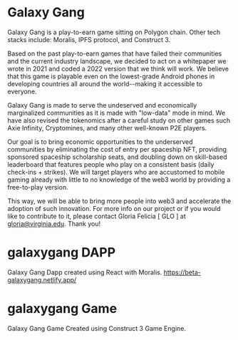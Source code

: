 # Galaxy Gang
Galaxy Gang is a play-to-earn game sitting on Polygon chain. Other tech stacks include: Moralis, IPFS protocol, and Construct 3.

Based on the past play-to-earn games that have failed their communities and the current industry landscape, we decided to act on a whitepaper we wrote in 2021 and coded a 2022 version that we think will work. We believe that this game is playable even on the lowest-grade Android phones in developing countries all around the world--making it accessible to everyone.

Galaxy Gang is made to serve the undeserved and economically marginalized communities as it is made with "low-data" mode in mind. We have also revised the tokenomics after a careful study on other games such Axie Infinity, Cryptomines, and many other well-known P2E players.

Our goal is to bring economic opportunities to the underserved communities by eliminating the cost of entry per spaceship NFT, providing sponsored spaceship scholarship seats, and doubling down on skill-based leaderboard that features people who play on a consistent basis (daily check-ins + strikes). We will target players who are accustomed to mobile gaming already with little to no knowledge of the web3 world by providing a free-to-play version.

This way, we will be able to bring more people into web3 and accelerate the adoption of such innovation. For more info on our project or if you would like to contribute to it, please contact Gloria Felicia [ GLO ] at gloria@virginia.edu. Thank you!

# galaxygang DAPP
Galaxy Gang Dapp created using React with Moralis.
https://beta-galaxygang.netlify.app/

# galaxygang Game
Galaxy Gang Game Created using Construct 3 Game Engine.

